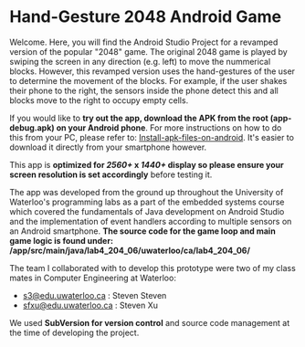 # Hand-Gesture 2048 Android Game

Welcome. Here, you will find the Android Studio Project for a revamped version of the popular "2048" game. The original 2048 game is played by swiping the screen in any direction (e.g. left) to move the nummerical blocks. However, this revamped version uses the hand-gestures of the user to determine the movement of the blocks. For example, if the user shakes their phone
to the right, the sensors inside the phone detect this and all blocks move to the right to occupy empty cells.

If you would like to **try out the app, download the APK from the root (app-debug.apk) on your Android phone**. 
For more instructions on how to do this from your PC, please refer to: [Install-apk-files-on-android](https://airmore.com/install-apk-files-on-android.html). It's easier to download it directly from your smartphone however.

This app is **optimized for _2560+_ x _1440+_ display so please ensure your screen resolution is set accordingly** before testing it.

The app was developed from the ground up throughout the University of Waterloo's programming labs as a part of the embedded systems course which covered the fundamentals of Java development on Android Studio and the implementation of event handlers according to multiple sensors on an Android smartphone. **The source code for the game loop and main game logic is found under: /app/src/main/java/lab4_204_06/uwaterloo/ca/lab4_204_06/**

The team I collaborated with to develop this prototype were two of my class mates in Computer Engineering at Waterloo:
- s3@edu.uwaterloo.ca : Steven Steven
- sfxu@edu.uwaterloo.ca : Steven Xu

We used **SubVersion for version control** and source code management at the time of developing the project.

